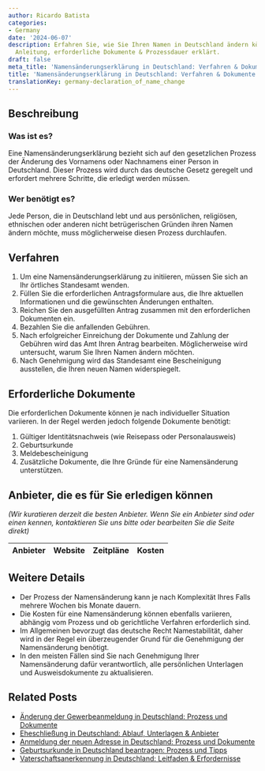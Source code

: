 ```yaml
---
author: Ricardo Batista
categories:
- Germany
date: '2024-06-07'
description: Erfahren Sie, wie Sie Ihren Namen in Deutschland ändern können. Schritt-für-Schritt
  Anleitung, erforderliche Dokumente & Prozessdauer erklärt.
draft: false
meta_title: 'Namensänderungserklärung in Deutschland: Verfahren & Dokumente'
title: 'Namensänderungserklärung in Deutschland: Verfahren & Dokumente'
translationKey: germany-declaration_of_name_change
---
```



## Beschreibung
### Was ist es?
Eine Namensänderungserklärung bezieht sich auf den gesetzlichen Prozess der Änderung des Vornamens oder Nachnamens einer Person in Deutschland. Dieser Prozess wird durch das deutsche Gesetz geregelt und erfordert mehrere Schritte, die erledigt werden müssen.

### Wer benötigt es?
Jede Person, die in Deutschland lebt und aus persönlichen, religiösen, ethnischen oder anderen nicht betrügerischen Gründen ihren Namen ändern möchte, muss möglicherweise diesen Prozess durchlaufen.

## Verfahren

1. Um eine Namensänderungserklärung zu initiieren, müssen Sie sich an Ihr örtliches Standesamt wenden.
2. Füllen Sie die erforderlichen Antragsformulare aus, die Ihre aktuellen Informationen und die gewünschten Änderungen enthalten.
3. Reichen Sie den ausgefüllten Antrag zusammen mit den erforderlichen Dokumenten ein.
4. Bezahlen Sie die anfallenden Gebühren.
5. Nach erfolgreicher Einreichung der Dokumente und Zahlung der Gebühren wird das Amt Ihren Antrag bearbeiten. Möglicherweise wird untersucht, warum Sie Ihren Namen ändern möchten.
6. Nach Genehmigung wird das Standesamt eine Bescheinigung ausstellen, die Ihren neuen Namen widerspiegelt.

## Erforderliche Dokumente

Die erforderlichen Dokumente können je nach individueller Situation variieren. In der Regel werden jedoch folgende Dokumente benötigt:

1. Gültiger Identitätsnachweis (wie Reisepass oder Personalausweis)
2. Geburtsurkunde
3. Meldebescheinigung
4. Zusätzliche Dokumente, die Ihre Gründe für eine Namensänderung unterstützen.

## Anbieter, die es für Sie erledigen können
_(Wir kuratieren derzeit die besten Anbieter. Wenn Sie ein Anbieter sind oder einen kennen, kontaktieren Sie uns bitte oder bearbeiten Sie die Seite direkt)_

| Anbieter | Website | Zeitpläne | Kosten |
| --------------- | --------------- | :-------------: | :-------------: |

## Weitere Details
- Der Prozess der Namensänderung kann je nach Komplexität Ihres Falls mehrere Wochen bis Monate dauern.
- Die Kosten für eine Namensänderung können ebenfalls variieren, abhängig vom Prozess und ob gerichtliche Verfahren erforderlich sind.
- Im Allgemeinen bevorzugt das deutsche Recht Namestabilität, daher wird in der Regel ein überzeugender Grund für die Genehmigung der Namensänderung benötigt.
- In den meisten Fällen sind Sie nach Genehmigung Ihrer Namensänderung dafür verantwortlich, alle persönlichen Unterlagen und Ausweisdokumente zu aktualisieren.
## Related Posts

- [Änderung der Gewerbeanmeldung in Deutschland: Prozess und Dokumente](https://tramitit.com/de/guides/germany/gewerbeummeldung/)
- [Eheschließung in Deutschland: Ablauf, Unterlagen & Anbieter](https://tramitit.com/de/guides/germany/heiratsanmeldung/)
- [Anmeldung der neuen Adresse in Deutschland: Prozess und Dokumente](https://tramitit.com/de/guides/germany/ummeldung_des_wohnsitzes/)
- [Geburtsurkunde in Deutschland beantragen: Prozess und Tipps](https://tramitit.com/de/guides/germany/geburtsurkunde_beantragen/)
- [Vaterschaftsanerkennung in Deutschland: Leitfaden & Erfordernisse](https://tramitit.com/de/guides/germany/vaterschaftsanerkennung/)